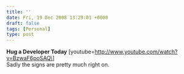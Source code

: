 ```yaml
---
title: ''
date: Fri, 19 Dec 2008 13:29:01 +0000
draft: false
tags: [Personal]
type: post
---
```


**Hug a Developer Today** \[youtube=http://www.youtube.com/watch?v=BzwaF6poSAQ\]  
Sadly the signs are pretty much right on.